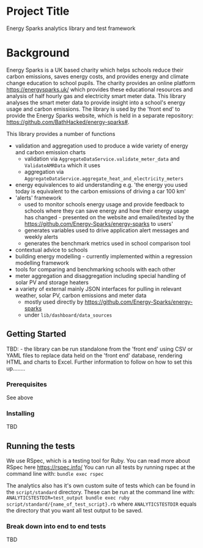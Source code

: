 # Project Title

Energy Sparks analytics library and test framework

# Background

Energy Sparks is a UK based charity which helps schools reduce their carbon emissions, saves energy costs, and provides energy and climate change education to school pupils. The charity provides an online platform https://energysparks.uk/ which provides these educational resources and analysis of half hourly gas and electricity smart meter data. This library analyses the smart meter data to provide insight into a school's energy usage and carbon emissions. The library is used by the 'front end' to provide the Energy Sparks website, which is held in a separate repository: https://github.com/BathHacked/energy-sparks#.

This library provides a number of functions
- validation and aggregation used to produce a wide variety of energy and carbon emission charts
  - validation via `AggregateDataService.validate_meter_data` and `ValidateAMRData` which it uses
  - aggregation via `AggregateDataService.aggregate_heat_and_electricity_meters`
- energy equivalences to aid understanding e.g. 'the energy you used today is equivalent to the carbon emissions of driving a car 100 km'
- 'alerts' framework
  - used to monitor schools energy usage and provide feedback to schools where they can save energy and how their energy usage has changed - presented on the website and emailed/texted by the https://github.com/Energy-Sparks/energy-sparks to users'
  - generates variables used to drive application alert messages and weekly alerts
  - generates the benchmark metrics used in school comparison tool
- contextual advice to schools
- building energy modelling - currently implemented within a regression modelling framework
- tools for comparing and benchmarking schools with each other
- meter aggregation and disaggregation including special handling of solar PV and storage heaters
- a variety of external mainly JSON interfaces for pulling in relevant weather, solar PV, carbon emissions and meter data
  - mostly used directly by https://github.com/Energy-Sparks/energy-sparks
  - under `lib/dashboard/data_sources`

## Getting Started

TBD: - the library can be run standalone from the 'front end' using CSV or YAML files to replace data held on the 'front end' database, rendering HTML and charts to Excel. Further information to follow on how to set this up........

### Prerequisites

See above

### Installing

TBD

## Running the tests

We use RSpec, which is a testing tool for Ruby.  You can read more about RSpec here https://rspec.info/
You can run all tests by running rspec at the command line with:
`bundle exec rspec`

The analytics also has it's own custom suite of tests which can be found in the `script/standard` directory.  These can be run at the command line with:
`ANALYTICSTESTDIR=test_output bundle exec ruby script/standard/{name_of_test_script}.rb`
where `ANALYTICSTESTDIR` equals the directory that you want all test output to be saved.

### Break down into end to end tests

TBD
